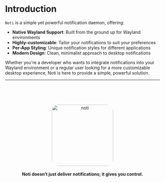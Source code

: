 # Introduction

`Noti` is a simple yet powerful notification daemon, offering:

- **Native Wayland Support**: Built from the ground up for Wayland environments
- **Highly-customizable**: Tailor your notifications to suit your preferences
- **Per-App Styling**: Unique notification styles for different applications
- **Modern Design**: Clean, minimalist approach to desktop notifications

Whether you're a developer who wants to integrate notifications into your Wayland environment or a regular user looking for a more customizable desktop experience, Noti is here to provide a simple, powerful solution.

---

<div style="margin-top: 5rem; display: flex; flex-direction: column; align-items: center; justify-content: center; gap: 0.25rem; text-align: center;">
    <img width=200 height=200 src="./Images/noti.gif" alt="noti" style="border-radius: 20px;"/>

**Noti doesn’t just deliver notifications; it gives you control.**

</div>
